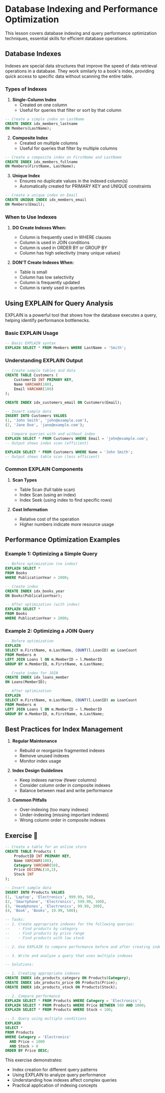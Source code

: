 # Database Indexing and Performance Optimization

This lesson covers database indexing and query performance optimization techniques, essential skills for efficient database operations.

## Database Indexes

Indexes are special data structures that improve the speed of data retrieval operations in a database. They work similarly to a book's index, providing quick access to specific data without scanning the entire table.

### Types of Indexes

1. **Single-Column Index**
   * Created on one column
   * Useful for queries that filter or sort by that column

```sql
-- Create a simple index on LastName
CREATE INDEX idx_members_lastname
ON Members(LastName);
```

2. **Composite Index**
   * Created on multiple columns
   * Useful for queries that filter by multiple columns

```sql
-- Create a composite index on FirstName and LastName
CREATE INDEX idx_members_fullname
ON Members(FirstName, LastName);
```

3. **Unique Index**
   * Ensures no duplicate values in the indexed column(s)
   * Automatically created for PRIMARY KEY and UNIQUE constraints

```sql
-- Create a unique index on Email
CREATE UNIQUE INDEX idx_members_email
ON Members(Email);
```

### When to Use Indexes

1. **DO Create Indexes When:**
   * Column is frequently used in WHERE clauses
   * Column is used in JOIN conditions
   * Column is used in ORDER BY or GROUP BY
   * Column has high selectivity (many unique values)

2. **DON'T Create Indexes When:**
   * Table is small
   * Column has low selectivity
   * Column is frequently updated
   * Column is rarely used in queries

## Using EXPLAIN for Query Analysis

EXPLAIN is a powerful tool that shows how the database executes a query, helping identify performance bottlenecks.

### Basic EXPLAIN Usage

```sql
-- Basic EXPLAIN syntax
EXPLAIN SELECT * FROM Members WHERE LastName = 'Smith';
```

### Understanding EXPLAIN Output

```sql
-- Create sample tables and data
CREATE TABLE Customers (
    CustomerID INT PRIMARY KEY,
    Name VARCHAR(100),
    Email VARCHAR(100)
);

CREATE INDEX idx_customers_email ON Customers(Email);

-- Insert sample data
INSERT INTO Customers VALUES
(1, 'John Smith', 'john@example.com'),
(2, 'Jane Doe', 'jane@example.com');

-- Compare queries with and without index
EXPLAIN SELECT * FROM Customers WHERE Email = 'john@example.com';
-- Output shows index scan (efficient)

EXPLAIN SELECT * FROM Customers WHERE Name = 'John Smith';
-- Output shows table scan (less efficient)
```

### Common EXPLAIN Components

1. **Scan Types**
   * Table Scan (full table scan)
   * Index Scan (using an index)
   * Index Seek (using index to find specific rows)

2. **Cost Information**
   * Relative cost of the operation
   * Higher numbers indicate more resource usage

## Performance Optimization Examples

### Example 1: Optimizing a Simple Query

```sql
-- Before optimization (no index)
EXPLAIN SELECT *
FROM Books
WHERE PublicationYear > 2000;

-- Create index
CREATE INDEX idx_books_year
ON Books(PublicationYear);

-- After optimization (with index)
EXPLAIN SELECT *
FROM Books
WHERE PublicationYear > 2000;
```

### Example 2: Optimizing a JOIN Query

```sql
-- Before optimization
EXPLAIN
SELECT m.FirstName, m.LastName, COUNT(l.LoanID) as LoanCount
FROM Members m
LEFT JOIN Loans l ON m.MemberID = l.MemberID
GROUP BY m.MemberID, m.FirstName, m.LastName;

-- Create index for JOIN
CREATE INDEX idx_loans_member
ON Loans(MemberID);

-- After optimization
EXPLAIN
SELECT m.FirstName, m.LastName, COUNT(l.LoanID) as LoanCount
FROM Members m
LEFT JOIN Loans l ON m.MemberID = l.MemberID
GROUP BY m.MemberID, m.FirstName, m.LastName;
```

## Best Practices for Index Management

1. **Regular Maintenance**
   * Rebuild or reorganize fragmented indexes
   * Remove unused indexes
   * Monitor index usage

2. **Index Design Guidelines**
   * Keep indexes narrow (fewer columns)
   * Consider column order in composite indexes
   * Balance between read and write performance

3. **Common Pitfalls**
   * Over-indexing (too many indexes)
   * Under-indexing (missing important indexes)
   * Wrong column order in composite indexes

## Exercise 🔴

```sql
-- Create a table for an online store
CREATE TABLE Products (
    ProductID INT PRIMARY KEY,
    Name VARCHAR(100),
    Category VARCHAR(50),
    Price DECIMAL(10,2),
    Stock INT
);

-- Insert sample data
INSERT INTO Products VALUES
(1, 'Laptop', 'Electronics', 999.99, 50),
(2, 'Smartphone', 'Electronics', 599.99, 100),
(3, 'Headphones', 'Electronics', 99.99, 200),
(4, 'Book', 'Books', 19.99, 500);

-- Tasks:
-- 1. Create appropriate indexes for the following queries:
--    - Find products by category
--    - Find products by price range
--    - Find products with low stock

-- 2. Use EXPLAIN to compare performance before and after creating indexes

-- 3. Write and analyze a query that uses multiple indexes

-- Solutions:

-- 1. Creating appropriate indexes
CREATE INDEX idx_products_category ON Products(Category);
CREATE INDEX idx_products_price ON Products(Price);
CREATE INDEX idx_products_stock ON Products(Stock);

-- 2. Compare performance
EXPLAIN SELECT * FROM Products WHERE Category = 'Electronics';
EXPLAIN SELECT * FROM Products WHERE Price BETWEEN 500 AND 1000;
EXPLAIN SELECT * FROM Products WHERE Stock < 100;

-- 3. Query using multiple conditions
EXPLAIN
SELECT *
FROM Products
WHERE Category = 'Electronics'
  AND Price < 1000
  AND Stock > 0
ORDER BY Price DESC;
```

This exercise demonstrates:
- Index creation for different query patterns
- Using EXPLAIN to analyze query performance
- Understanding how indexes affect complex queries
- Practical application of indexing concepts
